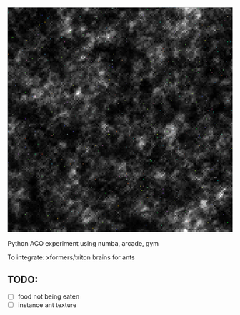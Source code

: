 ![Screen Image](screen.png)

Python ACO experiment using numba, arcade, gym

To integrate: xformers/triton brains for ants

## TODO:

- [ ] food not being eaten
- [ ] instance ant texture